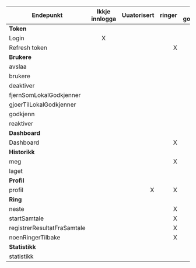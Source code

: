| Endepunkt                   | Ikkje innlogga | Uuatorisert | ringer | Lokal godkjennar | Admin |
|-----------------------------|:--------------:|------------:|-------:|-----------------:|------:|
| **Token**                   |                |             |        |                  |       |
| Login                       |       X        |             |        |                  |       |
| Refresh token               |                |             |      X |                X |     X |
| **Brukere**                 |                |             |        |                  |       |
| avslaa                      |                |             |        |                X |     X |
| brukere                     |                |             |        |                X |     X |
| deaktiver                   |                |             |        |                X |     X |
| fjernSomLokalGodkjenner     |                |             |        |                  |     X |
| gjoerTilLokalGodkjenner     |                |             |        |                  |     X |
| godkjenn                    |                |             |        |                X |     X |
| reaktiver                   |                |             |        |                X |     X |
| **Dashboard**               |                |             |        |                  |       |
| Dashboard                   |                |             |      X |                X |     X |
| **Historikk**               |                |             |        |                  |       |
| meg                         |                |             |      X |                  |       |
| laget                       |                |             |        |                X |     X |
| **Profil**                  |                |             |        |                  |       |
| profil                      |                |           X |      X |                X |     X |
| **Ring**                    |                |             |        |                  |       |
| neste                       |                |             |      X |                  |       |
| startSamtale                |                |             |      X |                  |       |
| registrerResultatFraSamtale |                |             |      X |                  |       |
| noenRingerTilbake           |                |             |      X |                  |       |
| **Statistikk**              |                |             |        |                  |       |
| statistikk                  |                |             |        |                  |     X |